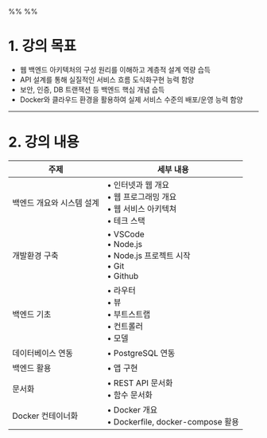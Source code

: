 
%% %%
# 1. 강의 목표

- 웹 백엔드 아키텍처의 구성 원리를 이해하고 계층적 설계 역량 습득
- API 설계를 통해 실질적인 서비스 흐름 도식화구현 능력 함양
- 보안, 인증, DB 트랜잭션 등 백엔드 핵심 개념 습득
- Docker와 클라우드 환경을 활용하여 실제 서비스 수준의 배포/운영 능력 함양

---

# 2. 강의 내용

| 주제             | 세부 내용                                                             |
| -------------- | ----------------------------------------------------------------- |
| 백엔드 개요와 시스템 설계 | • 인터넷과 웹 개요 <br>• 웹 프로그래밍 개요<br>• 웹 서비스 아키텍쳐<br>• 테크 스택           |
| 개발환경 구축        | • VSCode <br>• Node.js <br>• Node.js 프로젝트 시작<br>• Git<br>• Github |
| 백엔드 기초         | • 라우터<br>• 뷰<br>• 부트스트랩<br>• 컨트롤러<br>• 모델                         |
| 데이터베이스 연동      | • PostgreSQL 연동                                                   |
| 백엔드 활용         | • 앱 구현                                                            |
| 문서화            | • REST API 문서화<br>• 함수 문서화                                        |
| Docker 컨테이너화   | • Docker 개요  <br>• Dockerfile, docker-compose 활용                  |
